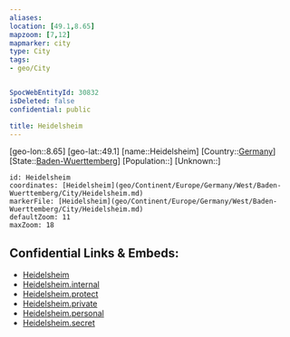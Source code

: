 ```yaml
---
aliases: 
location: [49.1,8.65]
mapzoom: [7,12] 
mapmarker: city 
type: City
tags:
- geo/City


SpocWebEntityId: 30832
isDeleted: false
confidential: public

title: Heidelsheim
---
```

[geo-lon::8.65]
[geo-lat::49.1]
[name::Heidelsheim]
[Country::[Germany](geo/Continent/Europe/Germany.md)]
[State::[Baden-Wuerttemberg](geo/Continent/Europe/Germany/West/Baden-Wuerttemberg.md)]
[Population::]
[Unknown::]


```leaflet
id: Heidelsheim
coordinates: [Heidelsheim](geo/Continent/Europe/Germany/West/Baden-Wuerttemberg/City/Heidelsheim.md)
markerFile: [Heidelsheim](geo/Continent/Europe/Germany/West/Baden-Wuerttemberg/City/Heidelsheim.md)
defaultZoom: 11 
maxZoom: 18
```


## Confidential Links & Embeds: 
- [Heidelsheim](../../../../../../../../_public/geo/Continent/Europe/Germany/West/Baden-Wuerttemberg/City/Heidelsheim.md) 
- [Heidelsheim.internal](../../../../../../../../_internal/geo/Continent/Europe/Germany/West/Baden-Wuerttemberg/City/Heidelsheim.internal.md) 
- [Heidelsheim.protect](../../../../../../../../_protect/geo/Continent/Europe/Germany/West/Baden-Wuerttemberg/City/Heidelsheim.protect.md) 
- [Heidelsheim.private](../../../../../../../../_private/geo/Continent/Europe/Germany/West/Baden-Wuerttemberg/City/Heidelsheim.private.md) 
- [Heidelsheim.personal](../../../../../../../../_personal/geo/Continent/Europe/Germany/West/Baden-Wuerttemberg/City/Heidelsheim.personal.md) 
- [Heidelsheim.secret](../../../../../../../../_secret/geo/Continent/Europe/Germany/West/Baden-Wuerttemberg/City/Heidelsheim.secret.md) 
